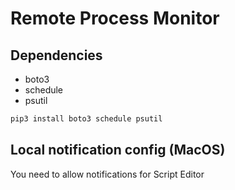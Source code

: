 # Remote Process Monitor

## Dependencies
* boto3
* schedule
* psutil

```python
pip3 install boto3 schedule psutil
```

## Local notification config (MacOS)
You need to allow notifications for Script Editor
